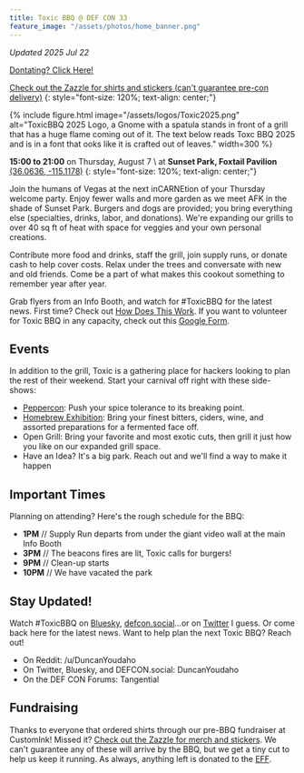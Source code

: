 ```yaml
---
title: Toxic BBQ @ DEF CON 33
feature_image: "/assets/photos/home_banner.png"
---
```

*Updated 2025 Jul 22*

[Dontating? Click Here!](https://donate.toxicbbq.org)

[Check out the Zazzle for shirts and stickers (can't guarantee pre-con delivery)](https://www.zazzle.com/store/toxic_bbq)
{: style="font-size: 120%; text-align: center;"}

{% include figure.html image="/assets/logos/Toxic2025.png" alt="ToxicBBQ 2025 Logo, a Gnome with a spatula stands in front of a grill that has a huge flame coming out of it. The text below reads Toxc BBQ 2025 and is in a font that ooks like it is crafted out of leaves." width=300 %}

**15:00 to 21:00** on Thursday, August 7 \\
at **Sunset Park, Foxtail Pavilion** [(36.0636, -115.1178)](https://www.google.com/maps/place/36.0636,-115.1178)
{: style="font-size: 120%; text-align: center;"}

Join the humans of Vegas at the next inCARNEtion of your Thursday welcome party.  Enjoy fewer walls and more garden as we meet AFK in the shade of Sunset Park. Burgers and dogs are provided; you bring everything else (specialties, drinks, labor, and donations). We're expanding our grills to over 40 sq ft of heat with space for veggies and your own personal creations.

Contribute more food and drinks, staff the grill, join supply runs, or donate cash to help cover costs. Relax under the trees and conversate with new and old friends. Come be a part of what makes this cookout something to remember year after year.

Grab flyers from an Info Booth, and watch for #ToxicBBQ for the latest news. First time? Check out [How Does This Work](/volunteering). If you want to volunteer for Toxic BBQ in any capacity, check out this [Google Form](https://forms.gle/H4QMN56wChZwmQNQA).

## Events
In addition to the grill, Toxic is a gathering place for hackers looking to plan the rest of their weekend. Start your carnival off right with these side-shows:

- [Peppercon](https://discord.gg/URRBHAH): Push your spice tolerance to its breaking point. 
- [Homebrew Exhibition](/homebrew): Bring your finest bitters, ciders, wine, and assorted preparations for a fermented face off.
- Open Grill: Bring your favorite and most exotic cuts, then grill it just how you like on our expanded grill space.
- Have an Idea? It's a big park. Reach out and we'll find a way to make it happen

## Important Times
Planning on attending? Here's the rough schedule for the BBQ:
- **1PM** // Supply Run departs from under the giant video wall at the main Info Booth
- **3PM** // The beacons fires are lit, Toxic calls for burgers!
- **9PM** // Clean-up starts
- **10PM** // We have vacated the park

## Stay Updated!
Watch #ToxicBBQ on [Bluesky](https://bsky.app/search?q=%23toxicbbq), [defcon.social](https://defcon.social/)...or on [Twitter](https://www.twitter.com/search?q=%23ToxicBBQ) I guess. Or come back here for the latest news. Want to help plan the next Toxic BBQ? Reach out!
- On Reddit: /u/DuncanYoudaho
- On Twitter, Bluesky, and DEFCON.social: DuncanYoudaho
- On the DEF CON Forums: Tangential

## Fundraising
Thanks to everyone that ordered shirts through our pre-BBQ fundraiser at CustomInk! Missed it? [Check out the Zazzle for merch and stickers](https://www.zazzle.com/store/toxic_bbq). We can't guarantee any of these will arrive by the BBQ, but we get a tiny cut to help us keep it running. As always, anything left is donated to the [EFF](https://www.eff.org).

